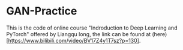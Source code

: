 # GAN-Practice
This is the code of online course "Indroduction to Deep Learning and PyTorch" offered by Liangqu long, the link can be found at (here)[https://www.bilibili.com/video/BV17Z4y1T7sz?p=130].
